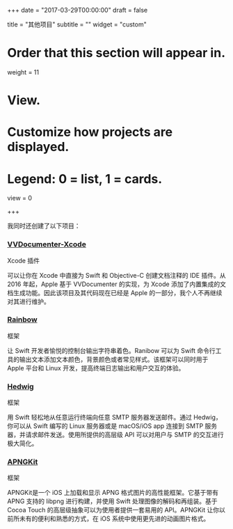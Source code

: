 +++
date = "2017-03-29T00:00:00"
draft = false

title = "其他项目"
subtitle = ""
widget = "custom"

# Order that this section will appear in.
weight = 11

# View.
# Customize how projects are displayed.
# Legend: 0 = list, 1 = cards.
view = 0

+++

我同时还创建了以下项目：

### [VVDocumenter-Xcode](https://github.com/onevcat/VVDocumenter-Xcode)
<span class="dim">Xcode 插件</span>

可以让你在 Xcode 中直接为 Swift 和 Objective-C 创建文档注释的 IDE 插件。从 2016 年起，Apple 基于 VVDocumenter 的实现，为 Xcode 添加了内置集成的文档生成功能。因此该项目及其代码现在已经是 Apple 的一部分，我个人不再继续对其进行维护。

### [Rainbow](https://github.com/onevcat/Rainbow)
<span class="dim">框架</span>

让 Swift 开发者愉悦的控制台输出字符串着色。Ranibow 可以为 Swift 命令行工具的输出文本添加文本颜色，背景颜色或者常见样式。该框架可以同时用于 Apple 平台和 Linux 开发，提高终端日志输出和用户交互的体验。

### [Hedwig](https://github.com/onevcat/Hedwig)
<span class="dim">框架</span>

用 Swift 轻松地从任意运行终端向任意 SMTP 服务器发送邮件。通过 Hedwig，你可以从 Swift 编写的 Linux 服务器或是 macOS/iOS app 连接到 SMTP 服务器，并请求邮件发送。使用所提供的高层级 API 可以对用户与 SMTP 的交互进行极大简化。

### [APNGKit](https://github.com/onevcat/APNGKit)
<span class="dim">框架</span>

APNGKit是一个 iOS 上加载和显示 APNG 格式图片的高性能框架。它基于带有 APNG 支持的 libpng 进行构建，并使用 Swift 处理图像的解码和再组装。基于 Cocoa Touch 的高层级抽象可以为使用者提供一套易用的 API。APNGKit 让你以前所未有的便利和熟悉的方式，在 iOS 系统中使用更先进的动画图片格式。
